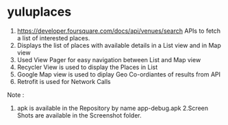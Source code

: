 # yuluplaces


1. https://developer.foursquare.com/docs/api/venues/search APIs to fetch a list of interested places.
2. Displays the list of places with available details in a List view and in Map view 
3. Used View Pager for easy navigation between List and Map view
4. Recycler View is used to display the Places in List
5. Google Map view is used to diplay Geo Co-ordiantes of results from API
6. Retrofit is used for Network Calls





Note : 
1. apk is available in the Repository by name app-debug.apk
2.Screen Shots are available in the Screenshot folder. 
